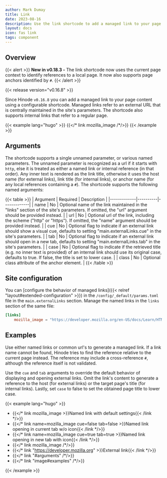 ```yaml
---
author: Mark Dumay
title: Link
date: 2023-08-16
description: Use the link shortcode to add a managed link to your page content.
layout: docs
icon: fas link
tags: component
---
```


## Overview

{{< alert >}}
<strong>New in v0.18.3 -</strong> The link shortcode now uses the current page context to identify references to a local page. It now also supports page anchors identified by `#`.
{{< /alert >}}

{{< release version="v0.16.8" >}}

Since Hinode `v0.16.8` you can add a managed link to your page content using a configurable shortcode. Managed links refer to an external URL that is centrally maintained in the site's parameters. The shortcode also supports internal links that refer to a regular page.

<!-- markdownlint-disable MD037 -->
{{< example lang="hugo" >}}
{{</* link mozilla_image /*/>}}
{{< /example >}}
<!-- markdownlint-enable MD037 -->

## Arguments

The shortcode supports a single unnamed parameter, or various named parameters. The unnamed parameter is recognized as a url if it starts with `http`, else it is treated as either a named link or internal reference (in that order). Any inner text is rendered as the link title, otherwise it uses the host name (for external links), link title (for internal links), or anchor name (for any local references containing a `#`). The shortcode supports the following named arguments:

{{< table >}}
| Argument    | Required | Description |
|-------------|----------|-------------|
| name        | No       | Optional name of the link maintained in the "links" section of the site's parameters. If omitted, the "url" argument should be provided instead. |
| url         | No       | Optional url of the link, including the scheme ("http" or "https"). If omitted, the "name" argument should be provided instead. |
| cue         | No       | Optional flag to indicate if an external link should show a visual cue, defaults to setting "main.externalLinks.cue" in the site's parameters. |
| tab         | No       | Optional flag to indicate if an external link should open in a new tab, defaults to setting "main.externalLinks.tab" in the site's parameters. |
| case        | No       | Optional flag to indicate if the retrieved title (e.g. no inner text is provided) of an internal link should use its original case, defaults to true. If false, the title is set to lower case. |
| class       | No       | Optional class attribute of the anchor element. |
{{< /table >}}

## Site configuration

You can [configure the behavior of managed links]({{< relref "layout#extended-configuration" >}}) in the `/config/_default/params.toml` file in the `main.externalLinks` section. Manage the named links in the `links` section of the same file:

```toml
[links]
    mozilla_image = "https://developer.mozilla.org/en-US/docs/Learn/HTML/Multimedia_and_embedding/Responsive_images"
```

## Examples

Use either named links or common url's to generate a managed link. If a link name cannot be found, Hinode tries to find the reference relative to the current page instead. The reference may include a cross-reference `#`, although the reference itself is not validated.

Use the `cue` and `tab` arguments to override the default behavior of displaying and opening external links. Omit the link's content to generate a reference to the host (for external links) or the target page's title (for internal links). Lastly, set `case` to false to set the obtained page title to lower case.

<!-- markdownlint-disable MD037 -->
{{< example lang="hugo" >}}

- {{</* link mozilla_image >}}Named link with default settings{{< /link */>}}
- {{</* link name=mozilla_image cue=false tab=false >}}Named link opening in current tab w/o icon{{< /link */>}}
- {{</* link name=mozilla_image cue=true tab=true >}}Named link opening in new tab with icon{{< /link */>}}
- {{</* link mozilla_image /*/>}}
- {{</* link "https://developer.mozilla.org" >}}External link{{< /link */>}}
- {{</* link "#arguments" /*/>}}
- {{</* link "image#examples" /*/>}}

{{< /example >}}
<!-- markdownlint-enable MD037 -->
